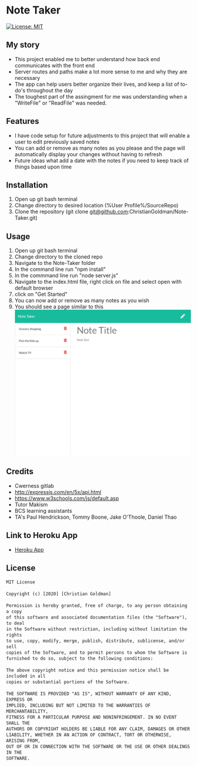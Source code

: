 # Note Taker
[![License: MIT](https://img.shields.io/badge/License-MIT-yellow.svg)](https://opensource.org/licenses/MIT)  
## My story
* This project enabled me to better understand how back end communicates with the front end
* Server routes and paths make a lot more sense to me and why they are necessary
* The app can help users better organize their lives, and keep a list of to-do's throughout the day
* The toughest part of the assingment for me was understanding when a "WriteFile" or "ReadFile" was needed.
## Features ##
* I have code setup for future adjustments to this project that will enable a user to edit previously saved notes
* You can add or remove as many notes as you please and the page will automatically display your changes without having to refresh
* Future ideas what add a date with the notes if you need to keep track of things based upon time
## Installation ##
1. Open up git bash terminal
2. Change directory to desired location (%User Profile%/SourceRepo)
3. Clone the repository (git clone git@github.com:ChristianGoldman/Note-Taker.git)
## Usage ##
1. Open up git bash terminal
2. Change directory to the cloned repo
3. Navigate to the Note-Taker folder
4. In the command line run "npm install"
5. In the commmand line run "node server.js"
6. Navigate to the index.html file, right click on file and select open with default browser
7. click on "Get Started"
8. You can now add or remove as many notes as you wish
9. You should see a page similar to this
![About Me](assets/NoteTaker.png)
## Credits ##
* Cwerness gitlab
* http://expressjs.com/en/5x/api.html
* https://www.w3schools.com/js/default.asp
* Tutor Makism
* BCS learning assistants
* TA's Paul Hendrickson, Tommy Boone, Jake O'Thoole, Daniel Thao
## Link to Heroku App ##
* [Heroku App](https://www.youtube.com/watch?v=8XeiHgPI8a4&feature=youtu.be)
## License ##
    MIT License

    Copyright (c) [2020] [Christian Goldman]

    Permission is hereby granted, free of charge, to any person obtaining a copy
    of this software and associated documentation files (the "Software"), to deal
    in the Software without restriction, including without limitation the rights
    to use, copy, modify, merge, publish, distribute, sublicense, and/or sell
    copies of the Software, and to permit persons to whom the Software is
    furnished to do so, subject to the following conditions:

    The above copyright notice and this permission notice shall be included in all
    copies or substantial portions of the Software.

    THE SOFTWARE IS PROVIDED "AS IS", WITHOUT WARRANTY OF ANY KIND, EXPRESS OR
    IMPLIED, INCLUDING BUT NOT LIMITED TO THE WARRANTIES OF MERCHANTABILITY,
    FITNESS FOR A PARTICULAR PURPOSE AND NONINFRINGEMENT. IN NO EVENT SHALL THE
    AUTHORS OR COPYRIGHT HOLDERS BE LIABLE FOR ANY CLAIM, DAMAGES OR OTHER
    LIABILITY, WHETHER IN AN ACTION OF CONTRACT, TORT OR OTHERWISE, ARISING FROM,
    OUT OF OR IN CONNECTION WITH THE SOFTWARE OR THE USE OR OTHER DEALINGS IN THE
    SOFTWARE.